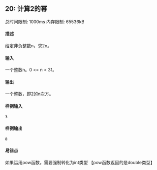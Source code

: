 ﻿## 20: 计算2的幂
总时间限制: 1000ms     内存限制: 65536kB

#### 描述

给定非负整数n，求2n。

#### 输入

一个整数n。0 <= n < 31。

#### 输出

一个整数，即2的n次方。

#### 样例输入

	3

#### 样例输出

    8

#### 易错点

如果运用pow函数，需要强制转化为int类型
【pow函数返回的是double类型】





